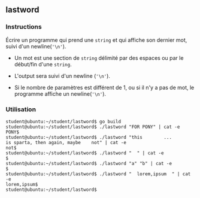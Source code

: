 ## lastword

### Instructions

Écrire un programme qui prend une `string` et qui affiche son dernier mot, suivi d'un newline(`'\n'`).

- Un mot est une section de `string` délimité par des espaces ou par le début/fin d'une `string`.

- L'output sera suivi d'un newline (`'\n'`).

- Si le nombre de paramètres est différent de 1, ou si il n'y a pas de mot, le programme affiche un newline(`'\n'`).

### Utilisation

```console
student@ubuntu:~/student/lastword$ go build
student@ubuntu:~/student/lastword$ ./lastword "FOR PONY" | cat -e
PONY$
student@ubuntu:~/student/lastword$ ./lastword "this        ...       is sparta, then again, maybe    not" | cat -e
not$
student@ubuntu:~/student/lastword$ ./lastword "  " | cat -e
$
student@ubuntu:~/student/lastword$ ./lastword "a" "b" | cat -e
$
student@ubuntu:~/student/lastword$ ./lastword "  lorem,ipsum  " | cat -e
lorem,ipsum$
student@ubuntu:~/student/lastword$
```
